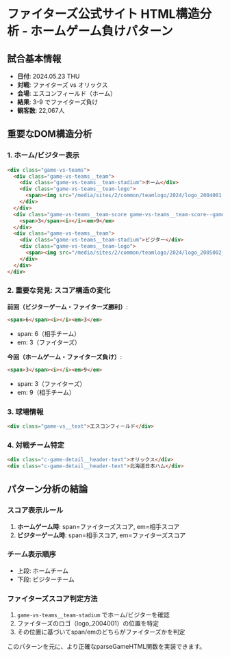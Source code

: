 # ファイターズ公式サイト HTML構造分析 - ホームゲーム負けパターン

## 試合基本情報

- **日付**: 2024.05.23 THU
- **対戦**: ファイターズ vs オリックス
- **会場**: エスコンフィールド（ホーム）
- **結果**: 3-9 でファイターズ負け
- **観客数**: 22,067人

## 重要なDOM構造分析

### 1. ホーム/ビジター表示

```html
<div class="game-vs-teams">
  <div class="game-vs-teams__team">
    <div class="game-vs-teams__team-stadium">ホーム</div>
    <div class="game-vs-teams__team-logo">
      <span><img src="/media/sites/2/common/teamlogo/2024/logo_2004001_l.png" alt="" /></span>
    </div>
  </div>
  <div class="game-vs-teams__team-score game-vs-teams__team-score--game-end">
    <span>3</span><i></i><em>9</em>
  </div>
  <div class="game-vs-teams__team">
    <div class="game-vs-teams__team-stadium">ビジター</div>
    <div class="game-vs-teams__team-logo">
      <span><img src="/media/sites/2/common/teamlogo/2024/logo_2005002_l.png" alt="" /></span>
    </div>
  </div>
</div>
```

### 2. 重要な発見: スコア構造の変化

**前回（ビジターゲーム・ファイターズ勝利）**:

```html
<span>6</span><i></i><em>3</em>
```

- span: 6（相手チーム）
- em: 3（ファイターズ）

**今回（ホームゲーム・ファイターズ負け）**:

```html
<span>3</span><i></i><em>9</em>
```

- span: 3（ファイターズ）
- em: 9（相手チーム）

### 3. 球場情報

```html
<div class="game-vs__text">エスコンフィールド</div>
```

### 4. 対戦チーム特定

```html
<div class="c-game-detail__header-text">オリックス</div>
<div class="c-game-detail__header-text">北海道日本ハム</div>
```

## パターン分析の結論

### スコア表示ルール

1. **ホームゲーム時**: span=ファイターズスコア, em=相手スコア
2. **ビジターゲーム時**: span=相手スコア, em=ファイターズスコア

### チーム表示順序

- 上段: ホームチーム
- 下段: ビジターチーム

### ファイターズスコア判定方法

1. `game-vs-teams__team-stadium` でホーム/ビジターを確認
2. ファイターズのロゴ（logo_2004001）の位置を特定
3. その位置に基づいてspan/emのどちらがファイターズかを判定

このパターンを元に、より正確なparseGameHTML関数を実装できます。
